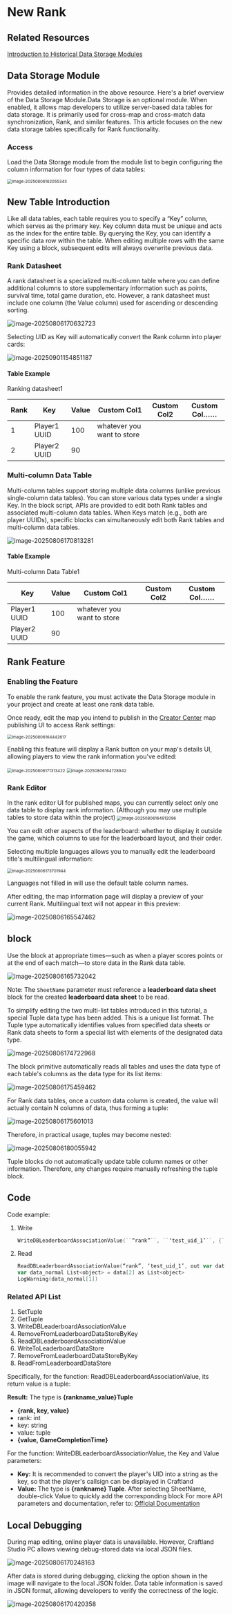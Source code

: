 # New Rank

## Related Resources

[Introduction to Historical Data Storage Modules](https://ffcraftland.garena.com/en/tutorial/fe/1-35/)

## Data Storage Module

Provides detailed information in the above resource. Here's a brief overview of the Data Storage Module.Data Storage is an optional module. When enabled, it allows map developers to utilize server-based data tables for data storage. It is primarily used for cross-map and cross-match data synchronization, Rank, and similar features. This article focuses on the new data storage tables specifically for Rank functionality.

### Access

Load the Data Storage module from the module list to begin configuring the column information for four types of data tables:

<img src="https://dl.dir.freefiremobile.com/common/OB46/CSH/OfficialWeb/29-DataStorage/image-20250806162055343.png" alt="image-20250806162055343" style="zoom:67%;" /> 


## New Table Introduction

Like all data tables, each table requires you to specify a “Key” column, which serves as the primary key. Key column data must be unique and acts as the index for the entire table. By querying the Key, you can identify a specific data row within the table. When editing multiple rows with the same Key using a block, subsequent edits will always overwrite previous data.

### Rank Datasheet

A rank datasheet is a specialized multi-column table where you can define additional columns to store supplementary information such as points, survival time, total game duration, etc. However, a rank datasheet must include one column (the Value column) used for ascending or descending sorting.

![image-20250806170632723](https://dl.dir.freefiremobile.com/common/OB46/CSH/OfficialWeb/29-DataStorage/image-20250806170632723.png) 


Selecting UID as Key will automatically convert the Rank column into player cards:

![image-20250901154851187](https://dl.dir.freefiremobile.com/common/OB46/CSH/OfficialWeb/29-DataStorage/image-20250901154851187.png) 

#### Table Example

Ranking datasheet1

| Rank | Key | Value | Custom Col1 | Custom Col2 | Custom Col…… |
| ---- | ------------ | ----- | -------------------------- | ----------- | ------------ |
| 1 | Player1 UUID | 100 | whatever you want to store | | |
| 2 | Player2 UUID | 90 | | | |

### Multi-column Data Table

Multi-column tables support storing multiple data columns (unlike previous single-column data tables). You can store various data types under a single Key. In the block script, APIs are provided to edit both Rank tables and associated multi-column data tables. When Keys match (e.g., both are player UUIDs), specific blocks can simultaneously edit both Rank tables and multi-column data tables.

![image-20250806170813281](https://dl.dir.freefiremobile.com/common/OB46/CSH/OfficialWeb/29-DataStorage/image-20250806170813281.png) 

#### Table Example

Multi-column Data Table1

| Key | Value | Custom Col1 | Custom Col2 | Custom Col…… |
| ------------ | ----- | -------------------------- | ----------- | ------------ |
| Player1 UUID | 100 | whatever you want to store | | |
| Player2 UUID | 90 | | | |



## Rank Feature

### Enabling the Feature

To enable the rank feature, you must activate the Data Storage module in your project and create at least one rank data table.

Once ready, edit the map you intend to publish in the [Creator Center](https://craftland.garena.com/) map publishing UI to access Rank settings:

<img src="https://dl.dir.freefiremobile.com/common/OB46/CSH/OfficialWeb/29-DataStorage/image-20250806164442617.png" alt="image-20250806164442617" style="zoom: 67%;" /> 


Enabling this feature will display a Rank button on your map's details UI, allowing players to view the rank information you've edited:

<img src="https://dl.dir.freefiremobile.com/common/OB46/CSH/OfficialWeb/29-DataStorage/image-20250806171313422.png" alt="image-20250806171313422" style="zoom:67%;" /> 

<img src="https://dl.dir.freefiremobile.com/common/OB46/CSH/OfficialWeb/29-DataStorage/image-20250806164728942.png" alt="image-20250806164728942" style="zoom:67%;" /> 


### Rank Editor

In the rank editor UI for published maps, you can currently select only one data table to display rank information. (Although you may use multiple tables to store data within the project)
<img src="https://dl.dir.freefiremobile.com/common/OB46/CSH/OfficialWeb/29-DataStorage/image-20250806164912096.png" alt="image-20250806164912096" style="zoom:67%;" />


You can edit other aspects of the leaderboard: whether to display it outside the game, which columns to use for the leaderboard layout, and their order.

Selecting multiple languages allows you to manually edit the leaderboard title's multilingual information:

<img src="https://dl.dir.freefiremobile.com/common/OB46/CSH/OfficialWeb/29-DataStorage/image-20250806173701944.png" alt="image-20250806173701944" style="zoom:67%;" /> 


Languages not filled in will use the default table column names.

After editing, the map information page will display a preview of your current Rank. Multilingual text will not appear in this preview:

![image-20250806165547462](https://dl.dir.freefiremobile.com/common/OB46/CSH/OfficialWeb/29-DataStorage/image-20250806165547462.png) 

## block

Use the block at appropriate times—such as when a player scores points or at the end of each match—to store data in the Rank data table.

![image-20250806165732042](https://dl.dir.freefiremobile.com/common/OB46/CSH/OfficialWeb/29-DataStorage/image-20250806165732042.png) 


Note: The `SheetName` parameter must reference a **leaderboard data sheet** block for the created **leaderboard data sheet** to be read.

To simplify editing the two multi-list tables introduced in this tutorial, a special Tuple data type has been added. This is a unique list format. The Tuple type automatically identifies values from specified data sheets or Rank data sheets to form a special list with elements of the designated data type.

![image-20250806174722968](https://dl.dir.freefiremobile.com/common/OB46/CSH/OfficialWeb/29-DataStorage/image-20250806174722968.png) 


The block primitive automatically reads all tables and uses the data type of each table's columns as the data type for its list items:

![image-20250806175459462](https://dl.dir.freefiremobile.com/common/OB46/CSH/OfficialWeb/29-DataStorage/image-20250806175459462.png) 


For Rank data tables, once a custom data column is created, the value will actually contain N columns of data, thus forming a tuple:

![image-20250806175601013](https://dl.dir.freefiremobile.com/common/OB46/CSH/OfficialWeb/29-DataStorage/image-20250806175601013.png) 

Therefore, in practical usage, tuples may become nested:

![image-20250806180055942](https://dl.dir.freefiremobile.com/common/OB46/CSH/OfficialWeb/29-DataStorage/image-20250806180055942.png) 


Tuple blocks do not automatically update table column names or other information. Therefore, any changes require manually refreshing the tuple block.

## Code

Code example:

1. Write

   ```go
   WriteDBLeaderboardAssociationValue(``“rank”``, ``‘test_uid_1’``, {``60``, ``“1:00”``}, ``“”``, out var c, out var d)
   ```

1. Read

   ```go
   ReadDBLeaderboardAssociationValue(“rank”, ‘test_uid_1’, out var data, “”, out var a, out var b)
   var data_normal List<object> = data[2] as List<object>
   LogWarning(data_normal[1])
### Related API List

1. SetTuple
2. GetTuple
3. WriteDBLeaderboardAssociationValue
4. RemoveFromLeaderboardDataStoreByKey
5. ReadDBLeaderboardAssociationValue
6. WriteToLeaderboardDataStore
7. RemoveFromLeaderboardDataStoreByKey
8. ReadFromLeaderboardDataStore

Specifically, for the function: ReadDBLeaderboardAssociationValue, its return value is a tuple:

**Result:** The type is **{rankname_value}Tuple**

- **{rank, key, value}**
- rank: int
- key: string
- value: tuple
- **{value, GameCompletionTime}**

For the function: WriteDBLeaderboardAssociationValue, the Key and Value parameters:

- **Key:** It is recommended to convert the player's UID into a string as the key, so that the player's callsign can be displayed in Craftland
- **Value:** The type is **{rankname} Tuple**. After selecting SheetName, double-click Value to quickly add the corresponding block
For more API parameters and documentation, refer to: [Official Documentation](https://ffcraftland.garena.com/en/docs/api)

## Local Debugging

During map editing, online player data is unavailable. However, Craftland Studio PC allows viewing debug-stored data via local JSON files.

![image-20250806170248163](https://dl.dir.freefiremobile.com/common/OB46/CSH/OfficialWeb/29-DataStorage/image-20250806170248163.png) 


After data is stored during debugging, clicking the option shown in the image will navigate to the local JSON folder. Data table information is saved in JSON format, allowing developers to verify the correctness of the logic.

![image-20250806170420358](https://dl.dir.freefiremobile.com/common/OB46/CSH/OfficialWeb/29-DataStorage/image-20250806170420358.png)
